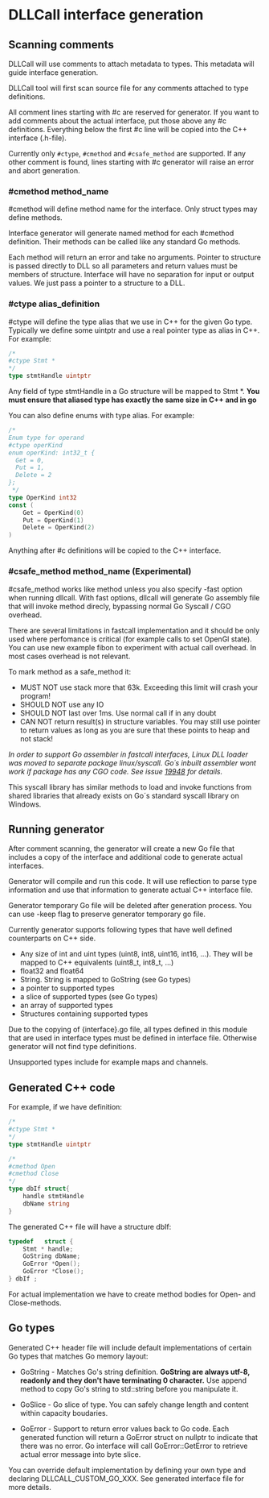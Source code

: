 # DLLCall interface generation

## Scanning comments

DLLCall will use comments to attach metadata to types. This metadata will guide interface generation.
 
DLLCall tool will first scan source file for any comments attached to type definitions.

All comment lines starting with #c are reserved for generator. If you want to add comments about the actual interface, put those above any #c definitions.
Everything below the first #c line will be copied into the C++ interface (.h-file).


Currently only `#ctype`, `#cmethod` and `#csafe_method` are supported. If any other comment is found, lines starting with #c generator will raise an error and abort generation.

### \#cmethod method_name
\#cmethod will define method name for the interface. Only struct types may define methods.

Interface generator will generate named method for each \#cmethod definition. 
Their methods can be called like any standard Go methods.

Each method will return an error and take no arguments. 
Pointer to structure is passed directly to DLL so all parameters and return values must be members of structure. 
Interface will have no separation for input or output values. We just pass a pointer to a structure to a DLL.


### \#ctype alias_definition

\#ctype will define the type alias that we use in C++ for the given Go type. Typically we define some uintptr 
and use a real pointer type as alias in C++. For example:

```go
/*
#ctype Stmt *
*/
type stmtHandle uintptr
```
Any field of type stmtHandle in a Go structure will be mapped to Stmt *.
**You must ensure that aliased type has exactly the same size in C++ and in go**

You can also define enums with type alias. For example:
```go
/*
Enum type for operand
#ctype operKind
enum operKind: int32_t {
  Get = 0,
  Put = 1,
  Delete = 2
};
 */
type OperKind int32
const (
	Get = OperKind(0)
	Put = OperKind(1)
	Delete = OperKind(2)
)
```

Anything after #c definitions will be copied to the C++ interface.

### \#csafe_method method_name (Experimental)

\#csafe_method works like method unless you also specify -fast option when running dllcall.
With fast options, dllcall will generate Go assembly file that will invoke method direcly, bypassing 
normal Go Syscall / CGO overhead. 

There are several limitations in fastcall implementation and it should be only used where perfomance is 
critical (for example calls to set OpenGl state). You can use new example fibon to experiment with actual call overhead.
In most cases overhead is not relevant.

To mark method as a safe_method it:
- MUST NOT use stack more that 63k. Exceeding this limit will crash your program!
- SHOULD NOT use any IO
- SHOULD NOT last over 1ms. Use normal call if in any doubt 
- CAN NOT return result(s) in structure variables. You may still use pointer to return values
as long as you are sure that these points to heap and not stack!

*In order to support Go assembler in fastcall interfaces, Linux DLL loader was moved to separate package linux/syscall. 
Go´s inbuilt assembler wont work if package has any CGO code. See issue [19948](https://github.com/golang/go/issues/19448) for details.*
 
This syscall library has similar methods to load and invoke functions from shared libraries that
already exists on Go´s standard syscall library on Windows.  

## Running generator

After comment scanning, the generator will create a new Go file that includes a copy of the interface
and additional code to generate actual interfaces. 

Generator will compile and run this code. It will use reflection to parse type information and 
use that information to generate actual C++ interface file.

Generator temporary Go file will be deleted after generation process. You can use -keep flag to preserve generator temporary go file. 
 
Currently generator supports following types that have well defined counterparts on C++ side.
- Any size of int and uint types (uint8, int8, uint16, int16, ...). 
They will be mapped to C++ equivalents (uint8_t, int8_t, ...)
- float32 and float64
- String. String is mapped to GoString (see Go types) 
- a pointer to supported types
- a slice of supported types (see Go types)
- an array of supported types
- Structures containing supported types

Due to the copying of {interface}.go file, all types defined in this module that are used in interface types
must be defined in interface file. Otherwise generator will not find type definitions.
 
Unsupported types include for example maps and channels.

 
## Generated C++ code

For example, if we have definition:
```go
/*
#ctype Stmt *
*/
type stmtHandle uintptr

/*
#cmethod Open
#cmethod Close
*/
type dbIf struct{
	handle stmtHandle
	dbName string
}
``` 

The generated C++ file will have a structure dbIf:
```cpp
typedef   struct {
    Stmt * handle;
    GoString dbName;
    GoError *Open();
    GoError *Close();
} dbIf ;
```

For actual implementation we have to create method bodies for Open- and Close-methods.

 
## Go types

Generated C++ header file will include default implementations of certain Go types that
matches Go memory layout:
- GoString - Matches Go's string definition. **GoString are always utf-8, readonly and they don't have terminating 0 character.**
Use append method to copy Go's string to std::string before you manipulate it.

- GoSlice<T> - Go slice of type. You can safely change length and content within capacity boudaries.

- GoError - Support to return error values back to Go code. Each generated function
   will return a GoError struct on nullptr to indicate that there was no error. Go interface will call
   GoError::GetError to retrieve actual error message into byte slice.

You can override default implementation by defining your own type and declaring DLLCALL_CUSTOM_GO_XXX. 
See generated interface file for more details.
 